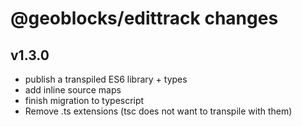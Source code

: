 # @geoblocks/edittrack changes

## v1.3.0
- publish a transpiled ES6 library + types
- add inline source maps
- finish migration to typescript
- Remove .ts extensions (tsc does not want to transpile with them)
